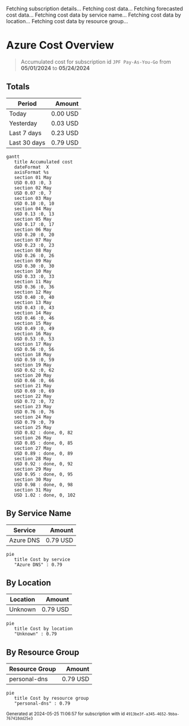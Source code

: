 Fetching subscription details...
Fetching cost data...
Fetching forecasted cost data...
Fetching cost data by service name...
Fetching cost data by location...
Fetching cost data by resource group...
# Azure Cost Overview

> Accumulated cost for subscription id `JPF Pay-As-You-Go` from **05/01/2024** to **05/24/2024**

## Totals

|Period|Amount|
|---|---:|
|Today|0.00 USD|
|Yesterday|0.03 USD|
|Last 7 days|0.23 USD|
|Last 30 days|0.79 USD|

```mermaid
gantt
   title Accumulated cost
   dateFormat  X
   axisFormat %s
   section 01 May
   USD 0.03 :0, 3
   section 02 May
   USD 0.07 :0, 7
   section 03 May
   USD 0.10 :0, 10
   section 04 May
   USD 0.13 :0, 13
   section 05 May
   USD 0.17 :0, 17
   section 06 May
   USD 0.20 :0, 20
   section 07 May
   USD 0.23 :0, 23
   section 08 May
   USD 0.26 :0, 26
   section 09 May
   USD 0.30 :0, 30
   section 10 May
   USD 0.33 :0, 33
   section 11 May
   USD 0.36 :0, 36
   section 12 May
   USD 0.40 :0, 40
   section 13 May
   USD 0.43 :0, 43
   section 14 May
   USD 0.46 :0, 46
   section 15 May
   USD 0.49 :0, 49
   section 16 May
   USD 0.53 :0, 53
   section 17 May
   USD 0.56 :0, 56
   section 18 May
   USD 0.59 :0, 59
   section 19 May
   USD 0.62 :0, 62
   section 20 May
   USD 0.66 :0, 66
   section 21 May
   USD 0.69 :0, 69
   section 22 May
   USD 0.72 :0, 72
   section 23 May
   USD 0.76 :0, 76
   section 24 May
   USD 0.79 :0, 79
   section 25 May
   USD 0.82 : done, 0, 82
   section 26 May
   USD 0.85 : done, 0, 85
   section 27 May
   USD 0.89 : done, 0, 89
   section 28 May
   USD 0.92 : done, 0, 92
   section 29 May
   USD 0.95 : done, 0, 95
   section 30 May
   USD 0.98 : done, 0, 98
   section 31 May
   USD 1.02 : done, 0, 102
```

## By Service Name

|Service|Amount|
|---|---:|
|Azure DNS|0.79 USD|

```mermaid
pie
   title Cost by service
   "Azure DNS" : 0.79
```

## By Location

|Location|Amount|
|---|---:|
|Unknown|0.79 USD|

```mermaid
pie
   title Cost by location
   "Unknown" : 0.79
```

## By Resource Group

|Resource Group|Amount|
|---|---:|
|personal-dns|0.79 USD|

```mermaid
pie
   title Cost by resource group
   "personal-dns" : 0.79
```

<sup>Generated at 2024-05-25 11:06:57 for subscription with id `4913be3f-a345-4652-9bba-767418dd25e3`</sup>
